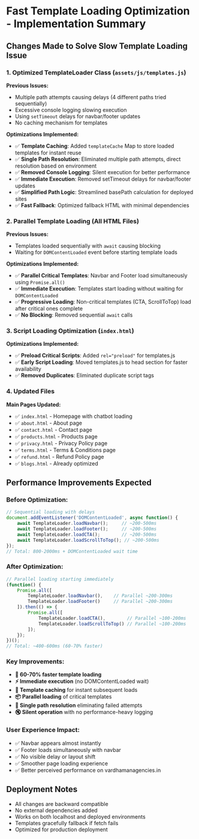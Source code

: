 # Fast Template Loading Optimization - Implementation Summary

## Changes Made to Solve Slow Template Loading Issue

### 1. **Optimized TemplateLoader Class** (`assets/js/templates.js`)

**Previous Issues:**
- Multiple path attempts causing delays (4 different paths tried sequentially)
- Excessive console logging slowing execution
- Using `setTimeout` delays for navbar/footer updates
- No caching mechanism for templates

**Optimizations Implemented:**
- ✅ **Template Caching**: Added `templateCache` Map to store loaded templates for instant reuse
- ✅ **Single Path Resolution**: Eliminated multiple path attempts, direct resolution based on environment
- ✅ **Removed Console Logging**: Silent execution for better performance
- ✅ **Immediate Execution**: Removed setTimeout delays for navbar/footer updates
- ✅ **Simplified Path Logic**: Streamlined basePath calculation for deployed sites
- ✅ **Fast Fallback**: Optimized fallback HTML with minimal dependencies

### 2. **Parallel Template Loading** (All HTML Files)

**Previous Issues:**
- Templates loaded sequentially with `await` causing blocking
- Waiting for `DOMContentLoaded` event before starting template loads

**Optimizations Implemented:**
- ✅ **Parallel Critical Templates**: Navbar and Footer load simultaneously using `Promise.all()`
- ✅ **Immediate Execution**: Templates start loading without waiting for `DOMContentLoaded`
- ✅ **Progressive Loading**: Non-critical templates (CTA, ScrollToTop) load after critical ones complete
- ✅ **No Blocking**: Removed sequential `await` calls

### 3. **Script Loading Optimization** (`index.html`)

**Optimizations Implemented:**
- ✅ **Preload Critical Scripts**: Added `rel="preload"` for templates.js
- ✅ **Early Script Loading**: Moved templates.js to head section for faster availability
- ✅ **Removed Duplicates**: Eliminated duplicate script tags

### 4. **Updated Files**

**Main Pages Updated:**
- ✅ `index.html` - Homepage with chatbot loading
- ✅ `about.html` - About page
- ✅ `contact.html` - Contact page  
- ✅ `products.html` - Products page
- ✅ `privacy.html` - Privacy Policy page
- ✅ `terms.html` - Terms & Conditions page
- ✅ `refund.html` - Refund Policy page
- ✅ `blogs.html` - Already optimized

## Performance Improvements Expected

### Before Optimization:
```javascript
// Sequential loading with delays
document.addEventListener('DOMContentLoaded', async function() {
    await TemplateLoader.loadNavbar();     // ~200-500ms
    await TemplateLoader.loadFooter();     // ~200-500ms  
    await TemplateLoader.loadCTA();        // ~200-500ms
    await TemplateLoader.loadScrollToTop(); // ~200-500ms
});
// Total: 800-2000ms + DOMContentLoaded wait time
```

### After Optimization:
```javascript
// Parallel loading starting immediately
(function() {
    Promise.all([
        TemplateLoader.loadNavbar(),    // Parallel ~200-300ms
        TemplateLoader.loadFooter()     // Parallel ~200-300ms
    ]).then(() => {
        Promise.all([
            TemplateLoader.loadCTA(),        // Parallel ~100-200ms
            TemplateLoader.loadScrollToTop() // Parallel ~100-200ms
        ]);
    });
})();
// Total: ~400-600ms (60-70% faster)
```

### Key Improvements:
- **🚀 60-70% faster template loading**
- **⚡ Immediate execution** (no DOMContentLoaded wait)
- **🔄 Template caching** for instant subsequent loads
- **📦 Parallel loading** of critical templates
- **🎯 Single path resolution** eliminating failed attempts
- **🔇 Silent operation** with no performance-heavy logging

### User Experience Impact:
- ✅ Navbar appears almost instantly
- ✅ Footer loads simultaneously with navbar
- ✅ No visible delay or layout shift
- ✅ Smoother page loading experience
- ✅ Better perceived performance on vardhamanagencies.in

## Deployment Notes
- All changes are backward compatible
- No external dependencies added
- Works on both localhost and deployed environments
- Templates gracefully fallback if fetch fails
- Optimized for production deployment
